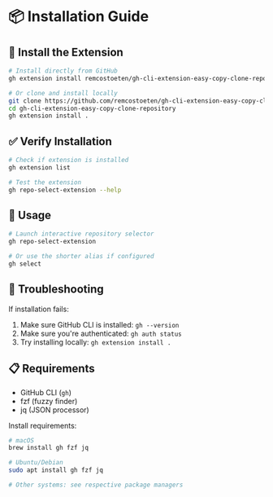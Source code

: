 # 📦 Installation Guide

## 🚀 Install the Extension

```bash
# Install directly from GitHub
gh extension install remcostoeten/gh-cli-extension-easy-copy-clone-repository

# Or clone and install locally
git clone https://github.com/remcostoeten/gh-cli-extension-easy-copy-clone-repository
cd gh-cli-extension-easy-copy-clone-repository
gh extension install .
```

## ✅ Verify Installation

```bash
# Check if extension is installed
gh extension list

# Test the extension
gh repo-select-extension --help
```

## 🎯 Usage

```bash
# Launch interactive repository selector
gh repo-select-extension

# Or use the shorter alias if configured
gh select
```

## 🔧 Troubleshooting

If installation fails:
1. Make sure GitHub CLI is installed: `gh --version`
2. Make sure you're authenticated: `gh auth status`
3. Try installing locally: `gh extension install .`

## 📋 Requirements
- GitHub CLI (`gh`)
- fzf (fuzzy finder)
- jq (JSON processor)

Install requirements:
```bash
# macOS
brew install gh fzf jq

# Ubuntu/Debian
sudo apt install gh fzf jq

# Other systems: see respective package managers
```
